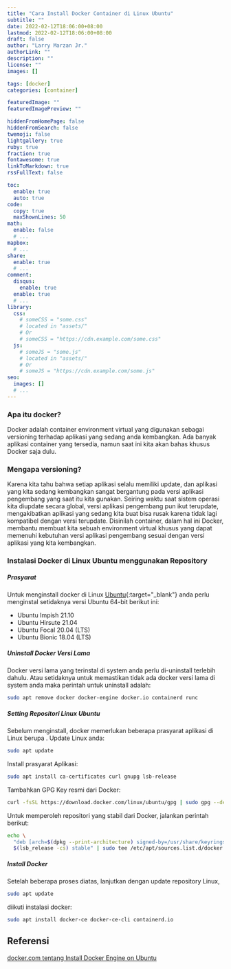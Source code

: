 ```yaml
---
title: "Cara Install Docker Container di Linux Ubuntu"
subtitle: ""
date: 2022-02-12T18:06:00+08:00
lastmod: 2022-02-12T18:06:00+08:00
draft: false 
author: "Larry Marzan Jr."
authorLink: ""
description: ""
license: ""
images: []

tags: [docker]
categories: [container]

featuredImage: ""
featuredImagePreview: ""

hiddenFromHomePage: false
hiddenFromSearch: false
twemoji: false
lightgallery: true
ruby: true
fraction: true
fontawesome: true
linkToMarkdown: true
rssFullText: false

toc:
  enable: true
  auto: true
code:
  copy: true
  maxShownLines: 50
math:
  enable: false
  # ...
mapbox:
  # ...
share:
  enable: true
  # ...
comment:
  disqus:
    enable: true
  enable: true
  # ...
library:
  css:
    # someCSS = "some.css"
    # located in "assets/"
    # Or
    # someCSS = "https://cdn.example.com/some.css"
  js:
    # someJS = "some.js"
    # located in "assets/"
    # Or
    # someJS = "https://cdn.example.com/some.js"
seo:
  images: []
  # ...
---
```


### Apa itu docker?
Docker adalah container environment virtual yang digunakan sebagai versioning terhadap aplikasi yang sedang anda kembangkan. Ada banyak aplikasi container yang tersedia, namun saat ini kita akan bahas khusus Docker saja dulu.

### Mengapa versioning?
Karena kita tahu bahwa setiap aplikasi selalu memiliki update, dan aplikasi yang kita sedang kembangkan sangat bergantung pada versi aplikasi pengembang yang saat itu kita gunakan.
Seiring waktu saat sistem operasi kita diupdate secara global, versi aplikasi pengembang pun ikut terupdate, mengakibatkan aplikasi yang sedang kita buat bisa rusak karena tidak lagi kompatibel dengan versi terupdate. Disinilah container, dalam hal ini Docker, membantu membuat kita sebuah environment virtual khusus yang dapat memenuhi kebutuhan versi aplikasi pengembang sesuai dengan versi aplikasi yang kita kembangkan.

### Instalasi Docker di Linux Ubuntu menggunakan Repository
##### Prasyarat
Untuk menginstall docker di Linux [Ubuntu](https://ubuntu.com/download/desktop){:target="_blank"} anda perlu menginstal setidaknya versi Ubuntu 64-bit berikut ini:
* Ubuntu Impish 21.10
* Ubuntu Hirsute 21.04
* Ubuntu Focal 20.04 (LTS)
* Ubuntu Bionic 18.04 (LTS)

##### Uninstall Docker Versi Lama
Docker versi lama yang terinstal di system anda perlu di-uninstall terlebih dahulu. Atau setidaknya untuk memastikan tidak ada docker versi lama di system anda maka perintah untuk uninstall adalah:
```bash
sudo apt remove docker docker-engine docker.io containerd runc
```
##### Setting Repositori Linux Ubuntu
Sebelum menginstall, docker memerlukan beberapa prasyarat aplikasi di Linux berupa . Update Linux anda:
```bash
sudo apt update
```
Install prasyarat Aplikasi:
```bash
sudo apt install ca-certificates curl gnupg lsb-release
```
Tambahkan GPG Key resmi dari Docker:
```bash
curl -fsSL https://download.docker.com/linux/ubuntu/gpg | sudo gpg --dearmor -o /usr/share/keyrings/docker-archive-keyring.gpg
```
Untuk memperoleh repositori yang stabil dari Docker, jalankan perintah berikut:
```bash
echo \
  "deb [arch=$(dpkg --print-architecture) signed-by=/usr/share/keyrings/docker-archive-keyring.gpg] https://download.docker.com/linux/ubuntu \
  $(lsb_release -cs) stable" | sudo tee /etc/apt/sources.list.d/docker.list > /dev/null
```

##### Install Docker
Setelah beberapa proses diatas, lanjutkan dengan update repository Linux,
```bash
sudo apt update
```
diikuti instalasi docker:
```bash
sudo apt install docker-ce docker-ce-cli containerd.io
```

## Referensi
[docker.com tentang Install Docker Engine on Ubuntu](https://docs.docker.com/engine/install/ubuntu/)
